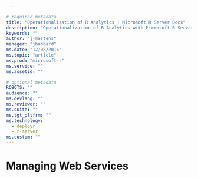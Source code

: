 ```yaml
---

# required metadata
title: "Operationalization of R Analytics | Microsoft R Server Docs"
description: "Operationalization of R Analytics with Microsoft R Server"
keywords: ""
author: "j-martens"
manager: "jhubbard"
ms.date: "12/08/2016"
ms.topic: "article"
ms.prod: "microsoft-r"
ms.service: ""
ms.assetid: ""

# optional metadata
ROBOTS: ""
audience: ""
ms.devlang: ""
ms.reviewer: ""
ms.suite: ""
ms.tgt_pltfrm: ""
ms.technology: 
  - deployr
  - r-server
ms.custom: ""
---
```

# Managing Web Services

<!--



> Learn about consuming the web services [here](app-developer-get-started.md)
>
> Learn more about@@


## Snapshots

If you need a prepared environment for remote script execution that includes any of the following: R packages, R objects and data files, consider creating a **snapshot**. A snapshot is an image of a R session saved to Microsoft R Server, which includes:
+ The session's workspace along with the installed R packages
+ Any files and artifacts in the working directory

>For optimal performance, consider the size of the snapshot carefully especially when publishing a service. Before creating a snapshot, ensure that you keep only those workspace objects you need and purge the rest.  And, in the event that you only need a single object, consider passing that object alone itself instead of using a snapshot.

A snapshot can be loaded into any subsequent remote R session for the user who created it.  For example, suppose you want to execute a script that needs three R packages, a reference data file, and a model object.   Instead of loading these items each time you want to execute the script, create a snapshot of an R session containing them. Then, you can save time later by loading this snapshot using its ID to get the session contents exactly as they were at the time the snapshot was created. 

[Learn about each snapshot API](https://microsoft.github.io/deployr-api-docs/9.0.1/#snapshot-apis) used to manage to create and manage session snapshots.


## Publishing and Managing Web Services

The core Web Services APIs facilitate the publishing and management of user-defined analytic web services. An R Server web service is a stateless execution in an R shell on the compute node. Each web service is uniquely defined by a `name` and `version` for easy service consumption and meaningful machine-readable discovery approaches. 

These RESTful APIs for web services provide programmatic access to a service's lifecycle. The APIs are straightforward, easy-to-use, and when composed together, can form the foundation for more expressive operations. [Learn about each web service API](https://microsoft.github.io/deployr-api-docs/9.0.1/#services-management-apis).

Web services can be versioned to improve the release of services for service authors and make it easier for consumers to identify the services they are calling.  Service versioning is an important part of the publishing process and is designed to be flexible without naming restrictions. We highly recommend the adoption of meaningful and standard versioning conventions such as [semantic versioning](http://semver.org/).

If a web service is published without a version (<code>GET /services/{name}</code>), a Globally Unique Identifier (GUID) will be created as a unique reference number to represent a version. Since the GUID is not a meaningful version number, the intention is allow an author to treat the service as a <i>development</i> version (seen only by the author) until it is ready to be promoted and shared. From there, a more meaningful version number can be chosen during service publishing to represent a stable release.

Whenever a web service is published (<code>POST /services/{name}/{version}</code>), an endpoint is registered (<code>/api/{name}/{version}</code>), which in turn triggers the generation of a custom <a href="http://swagger.io/">Swagger</a>-based JSON file. <a href="app-developer-get-started.md">Learn more about consuming web services</a>.

If you use a snapshot when developing your web service, the session snapshot information will be baked into the service API when published and available to any authenticated user consuming that web service later.

Please note that while only the web service author can update, publish, or delete a service, any authenticated user can retrieve a list of services or consume a service. 
-->
